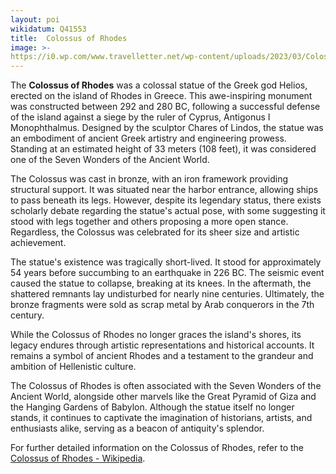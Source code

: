 ```yaml
---
layout: poi
wikidatum: Q41553
title:  Colossus of Rhodes
image: >-
https://i0.wp.com/www.travelletter.net/wp-content/uploads/2023/03/Colossus-of-Rhodes.jpg?w=820&ssl=1
---
```

<p>The <strong>Colossus of Rhodes</strong> was a colossal statue of the Greek god Helios, erected on the island of Rhodes in Greece. This awe-inspiring monument was constructed between 292 and 280 BC, following a successful defense of the island against a siege by the ruler of Cyprus, Antigonus I Monophthalmus. Designed by the sculptor Chares of Lindos, the statue was an embodiment of ancient Greek artistry and engineering prowess. Standing at an estimated height of 33 meters (108 feet), it was considered one of the Seven Wonders of the Ancient World.</p>

<p>The Colossus was cast in bronze, with an iron framework providing structural support. It was situated near the harbor entrance, allowing ships to pass beneath its legs. However, despite its legendary status, there exists scholarly debate regarding the statue's actual pose, with some suggesting it stood with legs together and others proposing a more open stance. Regardless, the Colossus was celebrated for its sheer size and artistic achievement.</p>

<p>The statue's existence was tragically short-lived. It stood for approximately 54 years before succumbing to an earthquake in 226 BC. The seismic event caused the statue to collapse, breaking at its knees. In the aftermath, the shattered remnants lay undisturbed for nearly nine centuries. Ultimately, the bronze fragments were sold as scrap metal by Arab conquerors in the 7th century.</p>

<p>While the Colossus of Rhodes no longer graces the island's shores, its legacy endures through artistic representations and historical accounts. It remains a symbol of ancient Rhodes and a testament to the grandeur and ambition of Hellenistic culture.</p>

<p>The Colossus of Rhodes is often associated with the Seven Wonders of the Ancient World, alongside other marvels like the Great Pyramid of Giza and the Hanging Gardens of Babylon. Although the statue itself no longer stands, it continues to captivate the imagination of historians, artists, and enthusiasts alike, serving as a beacon of antiquity's splendor.</p>

<p>For further detailed information on the Colossus of Rhodes, refer to the <a href="https://en.wikipedia.org/wiki/Colossus_of_Rhodes">Colossus of Rhodes - Wikipedia</a>.</p>

